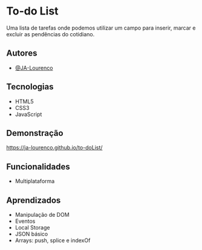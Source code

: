 
# To-do List

Uma lista de tarefas onde podemos utilizar um campo para inserir, marcar e 
excluir as pendências do cotidiano.




## Autores

- [@JA-Lourenco](https://github.com/JA-Lourenco)


## Tecnologias

- HTML5
- CSS3
- JavaScript
## Demonstração

https://ja-lourenco.github.io/to-doList/


## Funcionalidades

- Multiplataforma


## Aprendizados

- Manipulação de DOM
- Eventos
- Local Storage
- JSON básico
- Arrays: push, splice e indexOf


